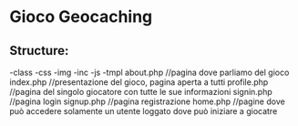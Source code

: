 # Gioco Geocaching

## Structure:
-class
-css
-img
-inc
-js
-tmpl
about.php //pagina dove parliamo del gioco
index.php //presentazione del gioco, pagina aperta a tutti
profile.php //pagina del singolo giocatore con tutte le sue informazioni
signin.php //pagina login
signup.php //pagina registrazione
home.php //pagine dove può accedere solamente un utente loggato dove può iniziare a giocatre
